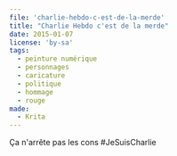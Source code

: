 ```yaml
---
file: 'charlie-hebdo-c-est-de-la-merde'
title: "Charlie Hebdo c'est de la merde"
date: 2015-01-07
license: 'by-sa'
tags:
  - peinture numérique
  - personnages
  - caricature
  - politique
  - hommage
  - rouge
made:
  - Krita
---
```


Ça n'arrête pas les cons #JeSuisCharlie
